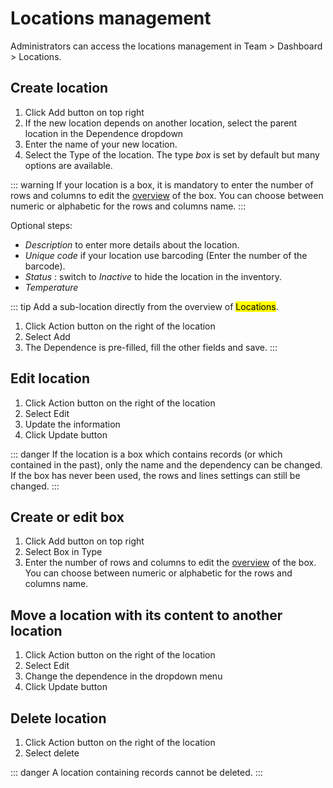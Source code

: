 # Locations management
Administrators can access the locations management in Team > Dashboard > Locations.

## Create location
1. Click Add button on top right
2. If the new location depends on another location, select the parent location in the Dependence dropdown
3. Enter the name of your new location. 
4. Select the Type of the location. The type *box* is set by default but many options are available.

::: warning
If your location is a box, it is mandatory to enter the number of rows and columns to edit the [overview](/laboratory-information-management-system/storage/overview.html) of the box. You can choose between numeric or alphabetic for the rows and columns name.
:::

Optional steps:
* *Description* to enter more details about the location.
* *Unique code* if your location use barcoding (Enter the number of the barcode).
* *Status* : switch to *Inactive* to hide the location in the inventory.
* *Temperature*

::: tip
Add a sub-location directly from the overview of <mark>Locations</mark>.
1. Click Action button on the right of the location
2. Select Add
3. The Dependence is pre-filled, fill the other fields and save.
:::

## Edit location
1. Click Action button on the right of the location
2. Select Edit
3. Update the information 
4. Click Update button

::: danger
If the location is a box which contains records (or which contained in the past), only the name and the dependency can be changed. If the box has never been used, the rows and lines settings can still be changed. 
:::

## Create or edit box
1. Click Add button on top right
2. Select Box in Type
3. Enter the number of rows and columns to edit the [overview](/laboratory-information-management-system/storage-overview.html#overview) of the box. You can choose between numeric or alphabetic for the rows and columns name.

## Move a location with its content to another location
1. Click Action button on the right of the location
2. Select Edit
3. Change the dependence in the dropdown menu 
4. Click Update button

## Delete location
1. Click Action button on the right of the location
2. Select delete

::: danger
A location containing records cannot be deleted.
:::
